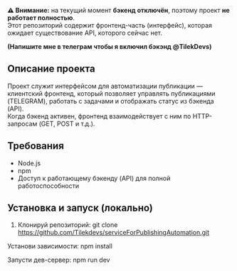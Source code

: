 **⚠️ Внимание:** на текущий момент **бэкенд отключён**, поэтому проект **не работает полностью**.  
Этот репозиторий содержит фронтенд-часть (интерфейс), которая ожидает существование API, которого сейчас нет.

**(Напишите мне в телеграм чтобы я включил бэкэнд @TilekDevs)**


## Описание проекта

Проект служит интерфейсом для автоматизации публикации — клиентский фронтенд, который позволяет управлять публикациями (TELEGRAM), работать с задачами и отображать статус из бэкенда (API).  
Когда бэкенд активен, фронтенд взаимодействует с ним по HTTP-запросам (GET, POST и т.д.).


## Требования

- Node.js
- npm
- Доступ к работающему бэкенду (API) для полной работоспособности  


## Установка и запуск (локально)

1. Клонируй репозиторий:
   git clone https://github.com/Tilekdevs/serviceForPublishingAutomation.git

   
Установи зависимости:
npm install

Запусти дев-сервер:
npm run dev
